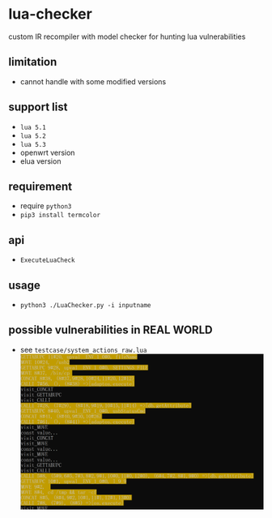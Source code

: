 # lua-checker
custom IR recompiler with model checker for hunting lua vulnerabilities

## limitation
*  cannot handle with some modified versions

## support list
* `lua 5.1`
* `lua 5.2`
* `lua 5.3`
* openwrt version
* elua version

## requirement
* require `python3`
* `pip3 install termcolor`

## api
* `ExecuteLuaCheck`

## usage
* `python3 ./LuaChecker.py -i inputname`

## possible vulnerabilities in REAL WORLD
* see `testcase/system_actions_raw.lua`
![case](case.png)
